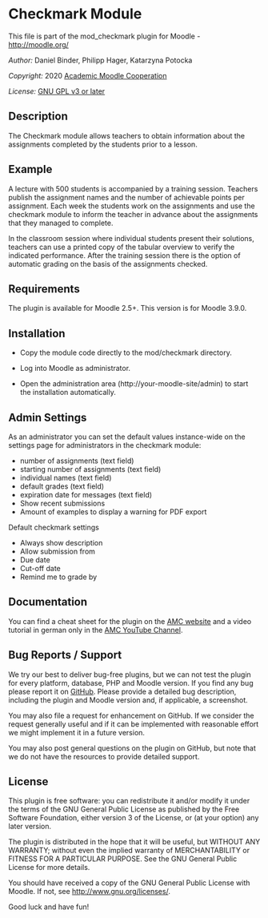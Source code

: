 Checkmark Module
================

This file is part of the mod_checkmark plugin for Moodle - <http://moodle.org/>

*Author:*    Daniel Binder, Philipp Hager, Katarzyna Potocka

*Copyright:* 2020 [Academic Moodle Cooperation](http://www.academic-moodle-cooperation.org)

*License:*   [GNU GPL v3 or later](http://www.gnu.org/copyleft/gpl.html)


Description
-----------

The Checkmark module allows teachers to obtain information about the assignments completed by the
students prior to a lesson.


Example
-------

A lecture with 500 students is accompanied by a training session. Teachers publish the assignment
names and the number of achievable points per assignment. Each week the students work on the
assignments and use the checkmark module to inform the teacher in advance about the assignments
that they managed to complete.

In the classroom session where individual students present their solutions, teachers can use a
printed copy of the tabular overview to verify the indicated performance. After the training
session there is the option of automatic grading on the basis of the assignments checked.


Requirements
------------

The plugin is available for Moodle 2.5+. This version is for Moodle 3.9.0.


Installation
------------

* Copy the module code directly to the mod/checkmark directory.

* Log into Moodle as administrator.

* Open the administration area (http://your-moodle-site/admin) to start the installation
  automatically.


Admin Settings
--------------

As an administrator you can set the default values instance-wide on the settings page for
administrators in the checkmark module:

* number of assignments (text field)
* starting number of assignments (text field)
* individual names (text field)
* default grades (text field)
* expiration date for messages (text field)
* Show recent submissions
* Amount of examples to display a warning for PDF export

Default checkmark settings
* Always show description
* Allow submission from
* Due date
* Cut-off date
* Remind me to grade by

Documentation
-------------

You can find a cheat sheet for the plugin on the [AMC
website](https://www.academic-moodle-cooperation.org/en/module/checkmark/) and a video tutorial in
german only in the [AMC YouTube Channel](https://www.youtube.com/c/AMCAcademicMoodleCooperation).


Bug Reports / Support
---------------------

We try our best to deliver bug-free plugins, but we can not test the plugin for every platform,
database, PHP and Moodle version. If you find any bug please report it on
[GitHub](https://github.com/academic-moodle-cooperation/moodle-mod_checkmark/issues). Please
provide a detailed bug description, including the plugin and Moodle version and, if applicable, a
screenshot.

You may also file a request for enhancement on GitHub. If we consider the request generally useful
and if it can be implemented with reasonable effort we might implement it in a future version.

You may also post general questions on the plugin on GitHub, but note that we do not have the
resources to provide detailed support.


License
-------

This plugin is free software: you can redistribute it and/or modify it under the terms of the GNU
General Public License as published by the Free Software Foundation, either version 3 of the
License, or (at your option) any later version.

The plugin is distributed in the hope that it will be useful, but WITHOUT ANY WARRANTY; without
even the implied warranty of MERCHANTABILITY or FITNESS FOR A PARTICULAR PURPOSE. See the GNU
General Public License for more details.

You should have received a copy of the GNU General Public License with Moodle. If not, see
<http://www.gnu.org/licenses/>.


Good luck and have fun!
